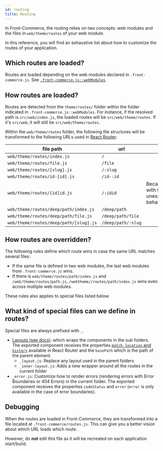 ```yaml
---
id: routing
title: Routing
---
```


In Front-Commerce, the routing relies on two concepts: web modules and the files in `web/theme/routes` of your web module.

In this reference, you will find an exhaustive list about how to customize the routes of your application.

## Which routes are loaded?

Routes are loaded depending on the web modules declared in `.front-commerce.js`. See [`.front-commerce.js::webModules`](http://localhost:4444/docs/reference/front-commerce-js.html#webModules).

## How routes are loaded?

Routes are detected from the `theme/routes/` folder within the folder indicated in `.front-commerce.js::webModules`. For instance, if the resolved path is `src/web/index.js`, the loaded routes will be `src/web/theme/routes`. If it's `src/web`, it will still be `src/web/theme/routes`.

Within the `web/theme/routes` folder, the following file structures will be transformed to the following URLs used in [React Router](https://reacttraining.com/react-router/web/guides/quick-start):

| file path                              | url                |                                         |
| -------------------------------------- | ------------------ | --------------------------------------- |
| `web/theme/routes/index.js`            | `/`                |                                         |
| `web/theme/routes/file.js`             | `/file`            |                                         |
| `web/theme/routes/[slug].js`           | `/:slug`           |                                         |
| `web/theme/routes/id-[id].js`          | `/id-:id`          |                                         |
| `web/theme/routes/[id]id.js`           | `/:idid`           | Becareful with this unexpected behavior |
| `web/theme/routes/deep/path/index.js`  | `/deep/path`       |                                         |
| `web/theme/routes/deep/path/file.js`   | `/deep/path/file`  |                                         |
| `web/theme/routes/deep/path/[slug].js` | `/deep/path/:slug` |                                         |

## How routes are overridden?

The following rules define which route wins in case the same URL matches several files:

- If the same file is defined in two web modules, the last web modules from `.front-commerce.js` wins.
- If there is `web/theme/routes/path/index.js` and `/web/theme/routes/path.js`, `/webtheme//routes/path/index.js` wins even across multiple web modules.

These rules also applies to special files listed below.

## What kind of special files can we define in routes?

Special files are always prefixed with `_`.

- [Layouts (see docs)](/docs/advanced/theme/layouts.html): which wraps the components in the sub folders. The exported component receives the properties [`match`, `location` and `history`](https://reacttraining.com/react-router/web/api/Route/route-props) available in React Router and the `basePath` which is the path of the parent element.
  - `_layout.js`: Replace any layout used in the parent folders
  - `_inner-layout.js`: Adds a new wrapper around all the routes in the current folder
- `_error.js`: Customize how to render errors (rendering errors with Error Boundaries or 404 Errors) in the current folder. The exported component receives the properties `codeStatus` and `error` (`error` is only available in the case of error boundaries).

## Debugging

When the routes are loaded in Front-Commerce, they are transformed into a file located at `.front-commerce/routes.js`. This can give you a better vision about which URL loads which route.

However, do **not** edit this file as it will be recreated on each application start/build.
